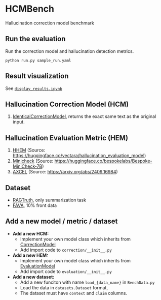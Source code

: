 # HCMBench
Hallucination correction model benchmark

## Run the evaluation 
Run the correction model and hallucination detection metrics.
```
python run.py sample_run.yaml
```

## Result visualization
See [``display_results.ipynb``](display_results.ipynb)

## Hallucination Correction Model (HCM)
1. [IdenticalCorrectionModel](correction/CorrectionModel.py), returns the exact same text as the original input.

## Hallucination Evaluation Metric (HEM)
1. [HHEM](evaluation/HHEM.py) (Source: https://huggingface.co/vectara/hallucination_evaluation_model)
2. [Minicheck](evaluation/Minicheck.py) (Source: https://huggingface.co/bespokelabs/Bespoke-MiniCheck-7B)
3. [AXCEL](evaluation/Axcel.py) (Source: https://arxiv.org/abs/2409.16984)

## Dataset
 - [RAGTruth](https://github.com/ParticleMedia/RAGTruth), only summarization task
 - [FAVA](https://huggingface.co/datasets/fava-uw/fava-data), 10% front data

## Add a new model / metric / dataset
- **Add a new HCM:**
    - Implement your own model class which inherits from [CorrectionModel](correction/CorrectionModel.py)
    - Add import code to ``correction/__init__.py``
- **Add a new HEM:**
    - Implement your own model class which inherits from [EvaluationModel](evaluation/Evaluator.py)
    - Add import code to ``evaluation/__init__.py``
- **Add a new dataset:**
    - Add a new funciton with name ``load_{data_name}`` in ``BenchData.py``
    - Load the data in ``datasets.Dataset`` format, 
    - The dataset must have ``context`` and ``claim`` columns.

